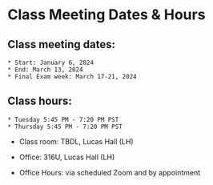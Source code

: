 # Class Meeting Dates & Hours

## Class meeting dates: 
	* Start: January 6, 2024
	* End: March 13, 2024
	* Final Exam week: March 17-21, 2024

## Class hours:  
	* Tuesday 5:45 PM - 7:20 PM PST
	* Thursday 5:45 PM - 7:20 PM PST
	
* Class room: TBDL, Lucas Hall (LH)

* Office: 316U, Lucas Hall (LH)

* Office Hours: via scheduled Zoom and by appointment


